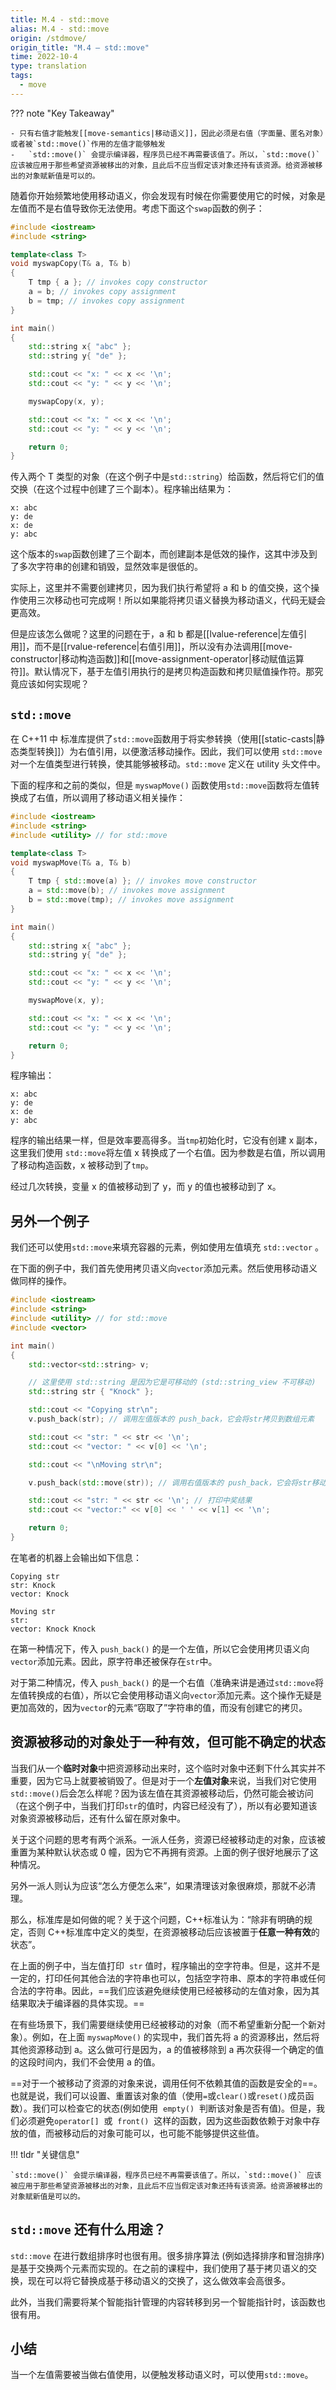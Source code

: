 ```yaml
---
title: M.4 - std::move
alias: M.4 - std::move
origin: /stdmove/
origin_title: "M.4 — std::move"
time: 2022-10-4
type: translation
tags:
  - move
---
```


??? note "Key Takeaway"

    - 只有右值才能触发[[move-semantics|移动语义]]，因此必须是右值（字面量、匿名对象）或者被`std::move()`作用的左值才能够触发
    - 	`std::move()` 会提示编译器，程序员已经不再需要该值了。所以，`std::move()` 应该被应用于那些希望资源被移出的对象，且此后不应当假定该对象还持有该资源。给资源被移出的对象赋新值是可以的。

随着你开始频繁地使用移动语义，你会发现有时候在你需要使用它的时候，对象是左值而不是右值导致你无法使用。考虑下面这个`swap`函数的例子：

```cpp
#include <iostream>
#include <string>

template<class T>
void myswapCopy(T& a, T& b)
{
	T tmp { a }; // invokes copy constructor
	a = b; // invokes copy assignment
	b = tmp; // invokes copy assignment
}

int main()
{
	std::string x{ "abc" };
	std::string y{ "de" };

	std::cout << "x: " << x << '\n';
	std::cout << "y: " << y << '\n';

	myswapCopy(x, y);

	std::cout << "x: " << x << '\n';
	std::cout << "y: " << y << '\n';

	return 0;
}
```

传入两个 T 类型的对象（在这个例子中是`std::string`）给函数，然后将它们的值交换（在这个过程中创建了三个副本）。程序输出结果为：

```
x: abc
y: de
x: de
y: abc
```

这个版本的`swap`函数创建了三个副本，而创建副本是低效的操作，这其中涉及到了多次字符串的创建和销毁，显然效率是很低的。

实际上，这里并不需要创建拷贝，因为我们执行希望将 a 和 b 的值交换，这个操作使用三次移动也可完成啊！所以如果能将拷贝语义替换为移动语义，代码无疑会更高效。

但是应该怎么做呢？这里的问题在于，a 和 b 都是[[lvalue-reference|左值引用]]，而不是[[rvalue-reference|右值引用]]，所以没有办法调用[[move-constructor|移动构造函数]]和[[move-assignment-operator|移动赋值运算符]]。默认情况下，基于左值引用执行的是拷贝构造函数和拷贝赋值操作符。那究竟应该如何实现呢？

## `std::move`

在 C++11 中 标准库提供了`std::move`函数用于将实参转换（使用[[static-casts|静态类型转换]]）为右值引用，以便激活移动操作。因此，我们可以使用 `std::move` 对一个左值类型进行转换，使其能够被移动。`std::move` 定义在 utility 头文件中。

下面的程序和之前的类似，但是 `myswapMove()` 函数使用`std::move`函数将左值转换成了右值，所以调用了移动语义相关操作：

```cpp
#include <iostream>
#include <string>
#include <utility> // for std::move

template<class T>
void myswapMove(T& a, T& b)
{
	T tmp { std::move(a) }; // invokes move constructor
	a = std::move(b); // invokes move assignment
	b = std::move(tmp); // invokes move assignment
}

int main()
{
	std::string x{ "abc" };
	std::string y{ "de" };

	std::cout << "x: " << x << '\n';
	std::cout << "y: " << y << '\n';

	myswapMove(x, y);

	std::cout << "x: " << x << '\n';
	std::cout << "y: " << y << '\n';

	return 0;
}
```

程序输出：

```
x: abc
y: de
x: de
y: abc
```

程序的输出结果一样，但是效率要高得多。当`tmp`初始化时，它没有创建 x 副本，这里我们使用 `std::move`将左值 x 转换成了一个右值。因为参数是右值，所以调用了移动构造函数，x 被移动到了`tmp`。

经过几次转换，变量 x 的值被移动到了 y，而 y 的值也被移动到了 x。

## 另外一个例子

我们还可以使用`std::move`来填充容器的元素，例如使用左值填充 `std::vector` 。

在下面的例子中，我们首先使用拷贝语义向`vector`添加元素。然后使用移动语义做同样的操作。

```cpp
#include <iostream>
#include <string>
#include <utility> // for std::move
#include <vector>

int main()
{
	std::vector<std::string> v;

	// 这里使用 std::string 是因为它是可移动的 (std::string_view 不可移动)
	std::string str { "Knock" };

	std::cout << "Copying str\n";
	v.push_back(str); // 调用左值版本的 push_back，它会将str拷贝到数组元素

	std::cout << "str: " << str << '\n';
	std::cout << "vector: " << v[0] << '\n';

	std::cout << "\nMoving str\n";

	v.push_back(std::move(str)); // 调用右值版本的 push_back，它会将str移动到数组元素

	std::cout << "str: " << str << '\n'; // 打印中奖结果
	std::cout << "vector:" << v[0] << ' ' << v[1] << '\n';

	return 0;
}
```

在笔者的机器上会输出如下信息：

```
Copying str
str: Knock
vector: Knock

Moving str
str:
vector: Knock Knock
```

在第一种情况下，传入 `push_back()` 的是一个左值，所以它会使用拷贝语义向`vector`添加元素。因此，原字符串还被保存在`str`中。

对于第二种情况，传入 `push_back()` 的是一个右值（准确来讲是通过`std::move`将左值转换成的右值），所以它会使用移动语义向`vector`添加元素。这个操作无疑是更加高效的，因为`vector`的元素“窃取了”字符串的值，而没有创建它的拷贝。

## 资源被移动的对象处于一种有效，但可能不确定的状态

当我们从一个**临时对象**中把资源移动出来时，这个临时对象中还剩下什么其实并不重要，因为它马上就要被销毁了。但是对于一个**左值对象**来说，当我们对它使用`std::move()`后会怎么样呢？因为该左值在其资源被移动后，仍然可能会被访问（在这个例子中，当我们打印`str`的值时，内容已经没有了），所以有必要知道该对象资源被移动后，还有什么留在原对象中。

关于这个问题的思考有两个派系。一派人任务，资源已经被移动走的对象，应该被重置为某种默认状态或 0 幢，因为它不再拥有资源。上面的例子很好地展示了这种情况。

另外一派人则认为应该“怎么方便怎么来”，如果清理该对象很麻烦，那就不必清理。

那么，标准库是如何做的呢？关于这个问题，C++标准认为：“除非有明确的规定，否则 C++标准库中定义的类型，在资源被移动后应该被置于**任意一种有效**的状态”。

在上面的例子中，当左值打印  `str` 值时，程序输出的空字符串。但是，这并不是一定的，打印任何其他合法的字符串也可以，包括空字符串、原本的字符串或任何合法的字符串。因此，==我们应该避免继续使用已经被移动的左值对象，因为其结果取决于编译器的具体实现。==

在有些场景下，我们需要继续使用已经被移动的对象（而不希望重新分配一个新对象）。例如，在上面 `myswapMove()` 的实现中，我们首先将 a 的资源移出，然后将其他资源移动到 a。这么做可行是因为，a 的值被移除到 a 再次获得一个确定的值的这段时间内，我们不会使用 a 的值。

==对于一个被移动了资源的对象来说，调用任何不依赖其值的函数是安全的==。也就是说，我们可以设置、重置该对象的值（使用`=`或`clear()`或`reset()`成员函数）。我们可以检查它的状态(例如使用  `empty()`  判断该对象是否有值)。但是，我们必须避免`operator[]`  或  `front()`  这样的函数，因为这些函数依赖于对象中存放的值，而被移动后的对象可能可以，也可能不能够提供这些值。

!!! tldr "关键信息"

    `std::move()` 会提示编译器，程序员已经不再需要该值了。所以，`std::move()` 应该被应用于那些希望资源被移出的对象，且此后不应当假定该对象还持有该资源。给资源被移出的对象赋新值是可以的。

## `std::move` 还有什么用途？

`std::move` 在进行数组排序时也很有用。很多排序算法 (例如选择排序和冒泡排序)是基于交换两个元素而实现的。在之前的课程中，我们使用了基于拷贝语义的交换，现在可以将它替换成基于移动语义的交换了，这么做效率会高很多。

此外，当我们需要将某个智能指针管理的内容转移到另一个智能指针时，该函数也很有用。

## 小结

当一个左值需要被当做右值使用，以便触发移动语义时，可以使用`std::move`。
